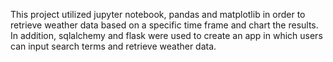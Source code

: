 This project utilized jupyter notebook, pandas and matplotlib in order to retrieve weather data based on a specific time frame and chart the results.  In addition, sqlalchemy and flask were used to create an app in which users can input search terms and retrieve weather data.
